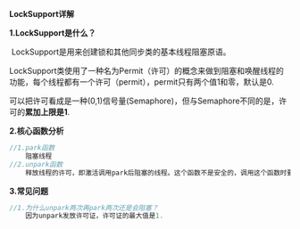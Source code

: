 **LockSupport详解**

**1.LockSupport是什么？**

​		LockSupport是用来创建锁和其他同步类的基本线程阻塞原语。

​		LockSupport类使用了一种名为Permit（许可）的概念来做到阻塞和唤醒线程的功能，每个线程都有一个许可（permit），permit只有两个值1和零，默认是0.

​		可以把许可看成是一种(0,1)信号量(Semaphore)，但与Semaphore不同的是，许可的**累加上限是1**.

**2.核心函数分析**

```java
//1.park函数
	阻塞线程
//2.unpark函数
	释放线程的许可，即激活调用park后阻塞的线程。这个函数不是安全的，调用这个函数时要确保线程依旧存活。（使用park/unpark函数比wait/notify/await/signal好，因为它对线程的阻塞与唤醒顺序性变化不会报错。）
```

**3.常见问题**

```java
//1.为什么unpark两次再park两次还是会阻塞？
	因为unpark发放许可证，许可证的最大值是1.
```





